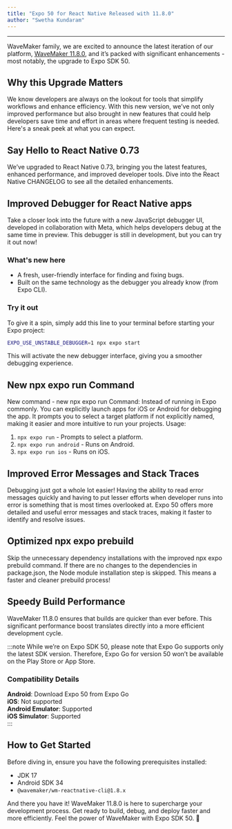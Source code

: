 ```yaml
---
title: "Expo 50 for React Native Released with 11.8.0"
author: "Swetha Kundaram"
---
```

---

WaveMaker family, we are excited to announce the latest iteration of our platform, [WaveMaker 11.8.0](/learn/wavemaker-release-notes/v11-8-0/), and it’s packed with significant enhancements - most notably, the upgrade to Expo SDK 50.

## Why this Upgrade Matters

We know developers are always on the lookout for tools that simplify workflows and enhance efficiency. With this new version, we’ve not only improved performance but also brought in new features that could help developers save time and effort in areas where frequent testing is needed. Here's a sneak peek at what you can expect.

<!-- truncate -->

## Say Hello to React Native 0.73

We’ve upgraded to React Native 0.73, bringing you the latest features, enhanced performance, and improved developer tools. Dive into the React Native CHANGELOG to see all the detailed enhancements.


## Improved Debugger for React Native apps

Take a closer look into the future with a new JavaScript debugger UI, developed in collaboration with Meta, which helps developers debug at the same time in preview. This debugger is still in development, but you can try it out now!

### What's new here

- A fresh, user-friendly interface for finding and fixing bugs.
- Built on the same technology as the debugger you already know (from Expo CLI).

### Try it out 

To give it a spin, simply add this line to your terminal before starting your Expo project:

```bash
EXPO_USE_UNSTABLE_DEBUGGER=1 npx expo start
```

This will activate the new debugger interface, giving you a smoother debugging experience.

## New npx expo run Command

New command - new npx expo run Command: Instead of running in Expo commonly. You can explicitly launch apps for iOS or Android for debugging the app. It prompts you to select a target platform if not explicitly named, making it easier and more intuitive to run your projects.
Usage:

1. `npx expo run` - Prompts to select a platform.  
2. `npx expo run android` - Runs on Android.  
3. `npx expo run ios` - Runs on iOS.

## Improved Error Messages and Stack Traces

Debugging just got a whole lot easier! Having the ability to read error messages quickly and having to put lesser efforts when developer runs into error is something that is most times overlooked at. Expo 50 offers more detailed and useful error messages and stack traces, making it faster to identify and resolve issues.

## Optimized npx expo prebuild

Skip the unnecessary dependency installations with the improved npx expo prebuild command. If there are no changes to the dependencies in package.json, the Node module installation step is skipped. This means a faster and cleaner prebuild process!

## Speedy Build Performance

WaveMaker 11.8.0 ensures that builds are quicker than ever before. This significant performance boost translates directly into a more efficient development cycle.

:::note
While we’re on Expo SDK 50, please note that Expo Go supports only the latest SDK version. Therefore, Expo Go for version 50 won’t be available on the Play Store or App Store.

### Compatibility Details

**Android**: Download Expo 50 from Expo Go  
**iOS**: Not supported  
**Android Emulator**: Supported  
**iOS Simulator**: Supported  
:::

## How to Get Started

Before diving in, ensure you have the following prerequisites installed:

- JDK 17
- Android SDK 34
- `@wavemaker/wm-reactnative-cli@1.8.x`

And there you have it! WaveMaker 11.8.0 is here to supercharge your development process. Get ready to build, debug, and deploy faster and more efficiently.
Feel the power of WaveMaker with Expo SDK 50. 🚀
